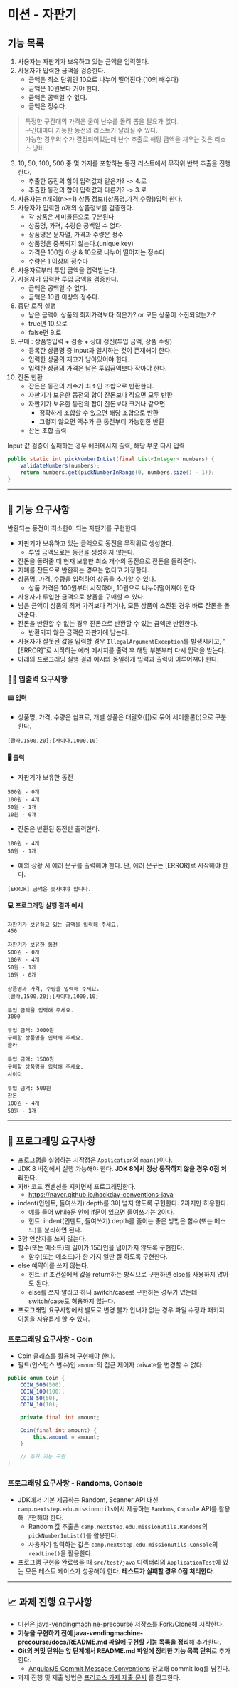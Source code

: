 # 미션 - 자판기

## 기능 목록

1. 사용자는 자판기가 보유하고 있는 금액을 입력한다.
2. 사용자가 입력한 금액을 검증한다.
    - 금액은 최소 단위인 10으로 나누어 떨어진다.(10의 배수다)
    - 금액은 10원보다 커야 한다.
    - 금액은 공백일 수 없다.
    - 금액은 정수다.
> 특정한 구간대의 가격은 굳이 난수를 돌려 뽑을 필요가 없다.  
> 구간대마다 가능한 동전의 리스트가 달라질 수 있다.  
> 가능한 경우의 수가 결정되어있는데 난수 추출로 해당 금액을 채우는 것은 리소스 낭비
3. 10, 50, 100, 500 중 몇 가지를 포함하는 동전 리스트에서 무작위 반복 추출을 진행한다.
    - 추출한 동전의 합이 입력값과 같은가? -> 4.로
    - 추출한 동전의 합이 입력값과 다른가? -> 3.로
4. 사용자는 n개의(n>=1) 상품 정보([상품명,가격,수량])입력 한다.
5. 사용자가 입력한 n개의 상품정보를 검증한다.
    - 각 상품은 세미콜론으로 구분된다
    - 상품명, 가격, 수량은 공백일 수 없다.
    - 상품명은 문자열, 가격과 수량은 정수
    - 상품명은 중복되지 않는다.(unique key)
    - 가격은 100원 이상 & 10으로 나누어 떨어지는 정수다
    - 수량은 1 이상의 정수다
6. 사용자로부터 투입 금액을 입력받는다.
7. 사용자가 입력한 투입 금액을 검증한다.
    - 금액은 공백일 수 없다.
    - 금액은 10원 이상의 정수다.
8. 중단 로직 실행
    - 남은 금액이 상품의 최저가격보다 적은가? or 모든 상품이 소진되었는가?
    - true면 10.으로
    - false면 9.로
9. 구매 : 상품명입력 + 검증 + 상태 갱신(투입 금액, 상품 수량)
    - 등록한 상품명 중 input과 일치하는 것이 존재해야 한다.
    - 입력한 상품의 재고가 남아있어야 한다.
    - 입력한 상품의 가격은 남은 투입금액보다 작아야 한다.
10. 잔돈 반환
    - 잔돈은 동전의 개수가 최소인 조합으로 반환한다.
    - 자판기가 보유한 동전의 합이 잔돈보다 작으면 모두 반환
    - 자판기가 보유한 동전의 합이 잔돈보다 크거나 같으면
        - 정확하게 조합할 수 있으면 해당 조합으로 반환
        - 그렇지 않으면 액수가 큰 동전부터 가능한한 반환
    - 잔돈 조합 출력
  
Input 값 검증이 실패하는 경우 에러메시지 출력, 해당 부분 다시 입력



```java
public static int pickNumberInList(final List<Integer> numbers) {
	validateNumbers(numbers);
	return numbers.get(pickNumberInRange(0, numbers.size() - 1));
}
```

---

## 🚀 기능 요구사항

반환되는 동전이 최소한이 되는 자판기를 구현한다.

- 자판기가 보유하고 있는 금액으로 동전을 무작위로 생성한다.
   - 투입 금액으로는 동전을 생성하지 않는다.
- 잔돈을 돌려줄 때 현재 보유한 최소 개수의 동전으로 잔돈을 돌려준다.
- 지폐를 잔돈으로 반환하는 경우는 없다고 가정한다.
- 상품명, 가격, 수량을 입력하여 상품을 추가할 수 있다.
   - 상품 가격은 100원부터 시작하며, 10원으로 나누어떨어져야 한다.
- 사용자가 투입한 금액으로 상품을 구매할 수 있다.
- 남은 금액이 상품의 최저 가격보다 적거나, 모든 상품이 소진된 경우 바로 잔돈을 돌려준다.
- 잔돈을 반환할 수 없는 경우 잔돈으로 반환할 수 있는 금액만 반환한다.
   - 반환되지 않은 금액은 자판기에 남는다.
- 사용자가 잘못된 값을 입력할 경우 `IllegalArgumentException`를 발생시키고, "[ERROR]"로 시작하는 에러 메시지를 출력 후 해당 부분부터 다시 입력을 받는다.
- 아래의 프로그래밍 실행 결과 예시와 동일하게 입력과 출력이 이루어져야 한다.

### ✍🏻 입출력 요구사항

#### ⌨️ 입력

- 상품명, 가격, 수량은 쉼표로, 개별 상품은 대괄호([])로 묶어 세미콜론(;)으로 구분한다.

```
[콜라,1500,20];[사이다,1000,10]
```

#### 🖥 출력

- 자판기가 보유한 동전

```
500원 - 0개
100원 - 4개
50원 - 1개
10원 - 0개
```

- 잔돈은 반환된 동전만 출력한다.

```
100원 - 4개
50원 - 1개
```

- 예외 상황 시 에러 문구를 출력해야 한다. 단, 에러 문구는 [ERROR]로 시작해야 한다.

```
[ERROR] 금액은 숫자여야 합니다.
```

#### 💻 프로그래밍 실행 결과 예시

```
자판기가 보유하고 있는 금액을 입력해 주세요.
450

자판기가 보유한 동전
500원 - 0개
100원 - 4개
50원 - 1개
10원 - 0개

상품명과 가격, 수량을 입력해 주세요.
[콜라,1500,20];[사이다,1000,10]

투입 금액을 입력해 주세요.
3000

투입 금액: 3000원
구매할 상품명을 입력해 주세요.
콜라

투입 금액: 1500원
구매할 상품명을 입력해 주세요.
사이다

투입 금액: 500원
잔돈
100원 - 4개
50원 - 1개
```

---

## 🎱 프로그래밍 요구사항

- 프로그램을 실행하는 시작점은 `Application`의 `main()`이다.
- JDK 8 버전에서 실행 가능해야 한다. **JDK 8에서 정상 동작하지 않을 경우 0점 처리**한다.
- 자바 코드 컨벤션을 지키면서 프로그래밍한다.
   - https://naver.github.io/hackday-conventions-java
- indent(인덴트, 들여쓰기) depth를 3이 넘지 않도록 구현한다. 2까지만 허용한다.
   - 예를 들어 while문 안에 if문이 있으면 들여쓰기는 2이다.
   - 힌트: indent(인덴트, 들여쓰기) depth를 줄이는 좋은 방법은 함수(또는 메소드)를 분리하면 된다.
- 3항 연산자를 쓰지 않는다.
- 함수(또는 메소드)의 길이가 15라인을 넘어가지 않도록 구현한다.
   - 함수(또는 메소드)가 한 가지 일만 잘 하도록 구현한다.
- else 예약어를 쓰지 않는다.
   - 힌트: if 조건절에서 값을 return하는 방식으로 구현하면 else를 사용하지 않아도 된다.
   - else를 쓰지 말라고 하니 switch/case로 구현하는 경우가 있는데 switch/case도 허용하지 않는다.
- 프로그래밍 요구사항에서 별도로 변경 불가 안내가 없는 경우 파일 수정과 패키지 이동을 자유롭게 할 수 있다.

### 프로그래밍 요구사항 - Coin

- Coin 클래스를 활용해 구현해야 한다.
- 필드(인스턴스 변수)인 `amount`의 접근 제어자 private을 변경할 수 없다.

```java
public enum Coin {
    COIN_500(500),
    COIN_100(100),
    COIN_50(50),
    COIN_10(10);

    private final int amount;

    Coin(final int amount) {
        this.amount = amount;
    }

    // 추가 기능 구현
}
```

### 프로그래밍 요구사항 - Randoms, Console

- JDK에서 기본 제공하는 Random, Scanner API 대신 `camp.nextstep.edu.missionutils`에서 제공하는 `Randoms`, `Console` API를 활용해 구현해야 한다.
   - Random 값 추출은 `camp.nextstep.edu.missionutils.Randoms`의 `pickNumberInList()`를 활용한다.
   - 사용자가 입력하는 값은 `camp.nextstep.edu.missionutils.Console`의 `readLine()`을 활용한다.
- 프로그램 구현을 완료했을 때 `src/test/java` 디렉터리의 `ApplicationTest`에 있는 모든 테스트 케이스가 성공해야 한다. **테스트가 실패할 경우 0점 처리한다.**

---

## 📈 과제 진행 요구사항

- 미션은 [java-vendingmachine-precourse](https://github.com/woowacourse/java-vendingmachine-precourse) 저장소를 Fork/Clone해 시작한다.
- **기능을 구현하기 전에 java-vendingmachine-precourse/docs/README.md 파일에 구현할 기능 목록을 정리**해 추가한다.
- **Git의 커밋 단위는 앞 단계에서 README.md 파일에 정리한 기능 목록 단위**로 추가한다.
   - [AngularJS Commit Message Conventions](https://gist.github.com/stephenparish/9941e89d80e2bc58a153) 참고해 commit log를 남긴다.
- 과제 진행 및 제출 방법은 [프리코스 과제 제출 문서](https://github.com/woowacourse/woowacourse-docs/tree/master/precourse) 를 참고한다.
